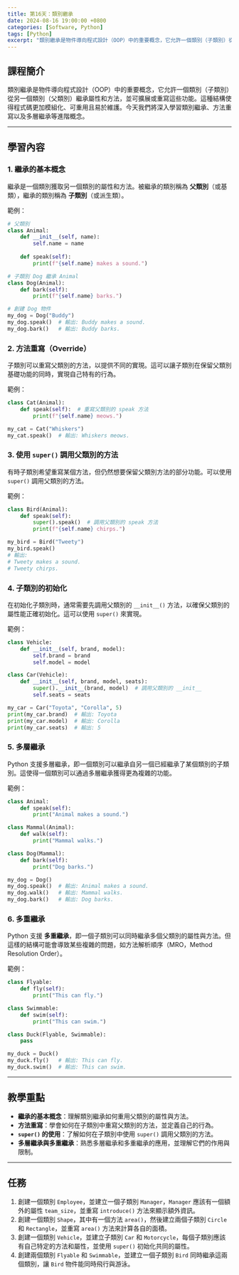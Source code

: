 ```yaml
---
title: 第16天：類別繼承
date: 2024-08-16 19:00:00 +0800
categories: [Software, Python]
tags: [Python] 
excerpt: "類別繼承是物件導向程式設計（OOP）中的重要概念，它允許一個類別（子類別）從另一個類別（父類別）繼承屬性和方法，並可擴展或重寫這些功能。這種結構使得程式碼更加模組化、可重用且易於維護。今天我們將深入學習類別繼承、方法重寫以及多層繼承等進階概念"
---
```


## 課程簡介
類別繼承是物件導向程式設計（OOP）中的重要概念，它允許一個類別（子類別）從另一個類別（父類別）繼承屬性和方法，並可擴展或重寫這些功能。這種結構使得程式碼更加模組化、可重用且易於維護。今天我們將深入學習類別繼承、方法重寫以及多層繼承等進階概念。

---

## 學習內容

### 1. 繼承的基本概念

繼承是一個類別獲取另一個類別的屬性和方法。被繼承的類別稱為 **父類別**（或基類），繼承的類別稱為 **子類別**（或派生類）。

範例：
```python
# 父類別
class Animal:
    def __init__(self, name):
        self.name = name
    
    def speak(self):
        print(f"{self.name} makes a sound.")

# 子類別 Dog 繼承 Animal
class Dog(Animal):
    def bark(self):
        print(f"{self.name} barks.")

# 創建 Dog 物件
my_dog = Dog("Buddy")
my_dog.speak()  # 輸出: Buddy makes a sound.
my_dog.bark()   # 輸出: Buddy barks.
```

### 2. 方法重寫（Override）

子類別可以重寫父類別的方法，以提供不同的實現。這可以讓子類別在保留父類別基礎功能的同時，實現自己特有的行為。

範例：
```python
class Cat(Animal):
    def speak(self):  # 重寫父類別的 speak 方法
        print(f"{self.name} meows.")

my_cat = Cat("Whiskers")
my_cat.speak()  # 輸出: Whiskers meows.
```

### 3. 使用 `super()` 調用父類別的方法

有時子類別希望重寫某個方法，但仍然想要保留父類別方法的部分功能。可以使用 `super()` 調用父類別的方法。

範例：
```python
class Bird(Animal):
    def speak(self):
        super().speak()  # 調用父類別的 speak 方法
        print(f"{self.name} chirps.")

my_bird = Bird("Tweety")
my_bird.speak()
# 輸出:
# Tweety makes a sound.
# Tweety chirps.
```

### 4. 子類別的初始化

在初始化子類別時，通常需要先調用父類別的 `__init__()` 方法，以確保父類別的屬性能正確初始化。這可以使用 `super()` 來實現。

範例：
```python
class Vehicle:
    def __init__(self, brand, model):
        self.brand = brand
        self.model = model

class Car(Vehicle):
    def __init__(self, brand, model, seats):
        super().__init__(brand, model)  # 調用父類別的 __init__
        self.seats = seats

my_car = Car("Toyota", "Corolla", 5)
print(my_car.brand)  # 輸出: Toyota
print(my_car.model)  # 輸出: Corolla
print(my_car.seats)  # 輸出: 5
```

### 5. 多層繼承

Python 支援多層繼承，即一個類別可以繼承自另一個已經繼承了某個類別的子類別。這使得一個類別可以通過多層繼承獲得更為複雜的功能。

範例：
```python
class Animal:
    def speak(self):
        print("Animal makes a sound.")

class Mammal(Animal):
    def walk(self):
        print("Mammal walks.")

class Dog(Mammal):
    def bark(self):
        print("Dog barks.")

my_dog = Dog()
my_dog.speak()  # 輸出: Animal makes a sound.
my_dog.walk()   # 輸出: Mammal walks.
my_dog.bark()   # 輸出: Dog barks.
```

### 6. 多重繼承

Python 支援 **多重繼承**，即一個子類別可以同時繼承多個父類別的屬性與方法。但這樣的結構可能會導致某些複雜的問題，如方法解析順序（MRO，Method Resolution Order）。

範例：
```python
class Flyable:
    def fly(self):
        print("This can fly.")

class Swimmable:
    def swim(self):
        print("This can swim.")

class Duck(Flyable, Swimmable):
    pass

my_duck = Duck()
my_duck.fly()   # 輸出: This can fly.
my_duck.swim()  # 輸出: This can swim.
```

---

## 教學重點
- **繼承的基本概念**：理解類別繼承如何重用父類別的屬性與方法。
- **方法重寫**：學會如何在子類別中重寫父類別的方法，並定義自己的行為。
- **`super()` 的使用**：了解如何在子類別中使用 `super()` 調用父類別的方法。
- **多層繼承與多重繼承**：熟悉多層繼承和多重繼承的應用，並理解它們的作用與限制。

---

## 任務
1. 創建一個類別 `Employee`，並建立一個子類別 `Manager`，`Manager` 應該有一個額外的屬性 `team_size`，並重寫 `introduce()` 方法來顯示額外資訊。
2. 創建一個類別 `Shape`，其中有一個方法 `area()`，然後建立兩個子類別 `Circle` 和 `Rectangle`，並重寫 `area()` 方法來計算各自的面積。
3. 創建一個類別 `Vehicle`，並建立子類別 `Car` 和 `Motorcycle`，每個子類別應該有自己特定的方法和屬性，並使用 `super()` 初始化共同的屬性。
4. 創建兩個類別 `Flyable` 和 `Swimmable`，並建立一個子類別 `Bird` 同時繼承這兩個類別，讓 `Bird` 物件能同時飛行與游泳。
